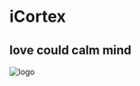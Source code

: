 ﻿# iCortex
 ## love could calm mind


![logo](https://github.com/lwillbegates/lwillbegates.github.io/_images/web1.png)

